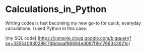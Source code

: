 # Calculations_in_Python
Writing codes is fast becoming my new go-to for quick, everyday calculations. I used Python in this case.


[my SQL code] (https://console.cloud.google.com/bigquery?sq=335540930286:748deaaf86684ed087f9b1766343621c)
